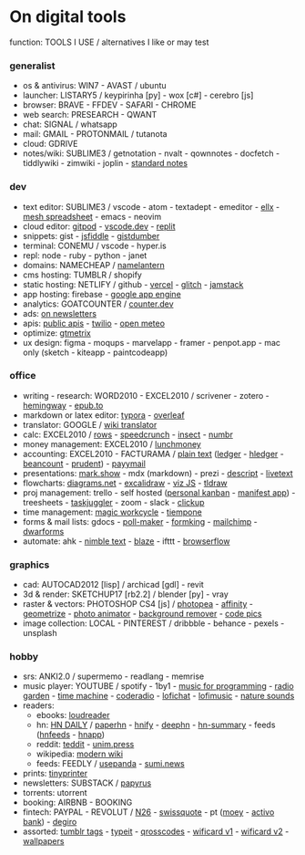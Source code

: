 # On digital tools

function: TOOLS I USE / alternatives I like or may test

### generalist

- os & antivirus: WIN7 - AVAST / ubuntu
- launcher: LISTARY5 / keypirinha [py] - wox [c#] - cerebro [js]
- browser: BRAVE - FFDEV - SAFARI - CHROME
- web search: PRESEARCH - QWANT
- chat: SIGNAL / whatsapp
- mail: GMAIL - PROTONMAIL / tutanota
- cloud: GDRIVE 
- notes/wiki: SUBLIME3 / getnotation - nvalt - qownnotes - docfetch - tiddlywiki - zimwiki - joplin - [standard notes](https://standardnotes.org)

### dev

- text editor: SUBLIME3 / vscode - atom - textadept - emeditor - [ellx](https://ellx.io) - [mesh spreadsheet](http://mesh-spreadsheet.com) - emacs - neovim
- cloud editor: [gitpod](https://www.gitpod.io) - [vscode.dev](https://vscode.dev) - [replit](https://repl.it) 
- snippets: gist - [jsfiddle](https://jsfiddle.net) - [gistdumber](https://gist.dumber.app)
- terminal: CONEMU / vscode - hyper.is
- repl: node - ruby - python - janet
- domains: NAMECHEAP / [namelantern](https://namelantern.com)
- cms hosting: TUMBLR / shopify
- static hosting: NETLIFY / github - [vercel](https://vercel.com) - [glitch](https://glitch.com) - [jamstack](https://jamstack.org/generators)
- app hosting: firebase - [google app engine](https://cloud.google.com/appengine)
- analytics: GOATCOUNTER / [counter.dev](https://counter.dev)
- ads: [on newsletters](https://upstart.me/search/index.php)
- apis: [public apis](https://github.com/public-apis/public-apis) - [twilio](https://www.twilio.com) - [open meteo](https://open-meteo.com/en/docs)
- optimize: [gtmetrix](https://gtmetrix.com)
- ux design: figma - moqups - marvelapp - framer - penpot.app - mac only (sketch - kiteapp - paintcodeapp)

### office

- writing - research: WORD2010 - EXCEL2010 / scrivener - zotero - [hemingway](www.hemingwayapp.com) - [epub.to](https://epub.to)
- markdown or latex editor: [typora](https://typora.io) - [overleaf](https://www.overleaf.com)
- translator: GOOGLE / [wiki translator](https://wikitranslator.github.io)
- calc: EXCEL2010 / [rows](https://rows.com) - [speedcrunch](http://speedcrunch.org) - [insect](https://insect.sh) - [numbr](https://numbr.dev)
- money management: EXCEL2010 / [lunchmoney](https://lunchmoney.app)
- accounting: EXCEL2010 - FACTURAMA / [plain text](https://plaintextaccounting.org) ([ledger](www.ledger-cli.org) - [hledger](https://hledger.org) - [beancount](https://awesome-beancount.com) - [prudent](https://prudent.me)) - [payymail](https://payymail.com)
- presentations: [mark.show](https://mark.show) - mdx (markdown) - prezi - [descript](https://www.descript.com) - [livetext](https://livetext.21solutions.de)
- flowcharts: [diagrams.net](https://app.diagrams.net) - [excalidraw](https://excalidraw.com) - [viz JS](http://viz-js.com) - [tldraw](https://www.tldraw.com)
- proj management: trello - self hosted ([personal kanban](https://personalkanban.js.org) - [manifest app](https://www.manifest.app)) - treesheets - [taskjuggler](https://taskjuggler.org) - zoom - slack - [clickup](https://clickup.com)
- time management: [magic workcycle](http://www.magicworkcycle.com/) - [tiempone](https://tiempone.com)
- forms & mail lists: gdocs - [poll-maker](https://www.poll-maker.com) - [formking](https://www.formking.io) - [mailchimp](https://mailchimp.com) - [dwarforms](https://dwarform.pages.dev)
- automate: ahk - [nimble text](https://nimbletext.com) - [blaze](https://blaze.today) - ifttt - [browserflow](https://browserflow.app)

### graphics

- cad: AUTOCAD2012 [lisp] / archicad [gdl] - revit
- 3d & render: SKETCHUP17 [rb2.2] / blender [py] - vray
- raster & vectors: PHOTOSHOP CS4 [js] / [photopea](https://www.photopea.com) - [affinity](https://affinity.serif.com) - [geometrize](https://www.geometrize.co.uk) - [photo animator](https://www.myheritage.com.pt/deep-nostalgia) - [background remover](https://www.photoroom.com/background-remover) - [code pics](https://carbon.now.sh)
- image collection: LOCAL - PINTEREST / dribbble - behance - pexels - unsplash

### hobby

- srs: ANKI2.0 / supermemo - readlang - memrise
- music player: YOUTUBE / spotify - 1by1 - [music for programming](https://musicforprogramming.net) - [radio garden](http://radio.garden) - [time machine](https://radiooooo.com) - [coderadio](https://coderadio.freecodecamp.org) - [lofichat](https://lofi.chat) - [lofimusic](https://lofimusic.app) - [nature sounds](https://rainbowhunt.com)
- readers:
	- ebooks: [loudreader](https://www.loudreader.com)
	- hn: [HN DAILY](https://www.daemonology.net/hn-daily) / [paperhn](https://www.wolfgangfaust.com/project/paper-hn) - [hnify](https://hnify.com) - [deephn](https://deephn.org) - [hn-summary](https://hn-summary.github.io) - feeds ([hnfeeds](https://hnrss.github.io) - [hnapp](https://hnapp.com))
	- reddit: [teddit](https://teddit.net) - [unim.press](https://unim.press)
	- wikipedia: [modern wiki](https://www.modernwiki.app)
	- feeds: FEEDLY / [usepanda](https://usepanda.com) - [sumi.news](https://sumi.news)
- prints: [tinyprinter](https://tinyprinter.club)
- newsletters: SUBSTACK / [papyrus](https://papyrus.so)
- torrents: utorrent 
- booking: AIRBNB - BOOKING
- fintech: PAYPAL - REVOLUT / [N26](https://n26.com) - [swissquote](https://en.swissquote.com) - pt ([moey](https://www.moey.pt) - [activo bank](https://www.activobank.pt)) - [degiro](https://www.degiro.pt) 
- assorted: [tumblr tags](https://tags.circumfluo.us) - [typeit](https://typeitjs.com) - [qrosscodes](https://qrosscodes.com) - [wificard v1](https://wificard.io) - [wificard v2](https://zdgeier.github.io/wifi-code) - [wallpapers](https://tanck.nl/wallpaper)